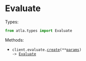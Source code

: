 # Evaluate

Types:

```python
from atla.types import Evaluate
```

Methods:

- <code title="post /v1/eval">client.evaluate.<a href="./src/atla/resources/evaluate.py">create</a>(\*\*<a href="src/atla/types/evaluate_create_params.py">params</a>) -> <a href="./src/atla/types/evaluate.py">Evaluate</a></code>
